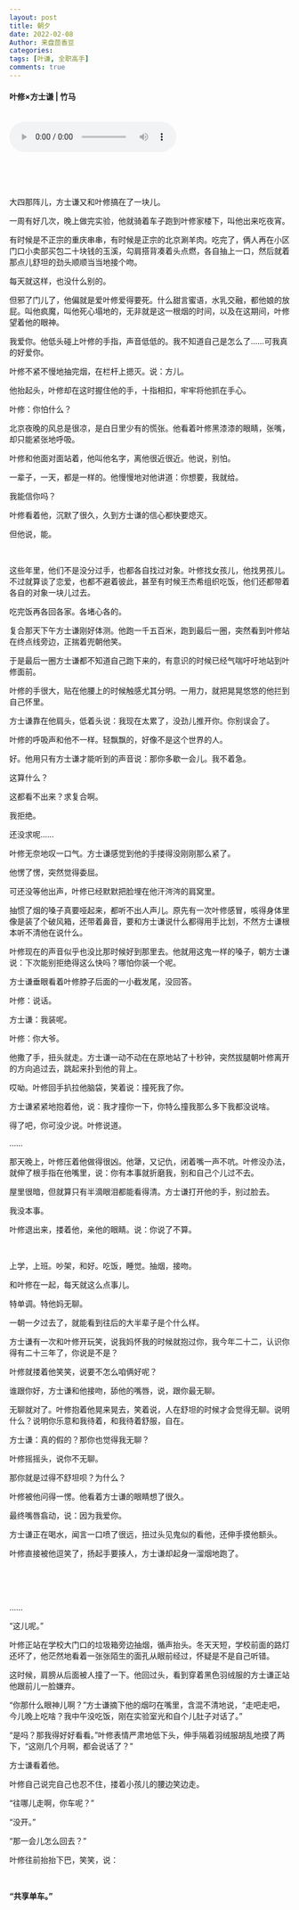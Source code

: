 ```yaml
---
layout: post
title: 朝夕
date: 2022-02-08
Author: 来盘茴香豆
categories: 
tags: [叶谦, 全职高手]
comments: true
--- 
```


#### 叶修×方士谦 | 竹马


<br/>

<audio src="https://sharefs.ali.kugou.com/202202100024/1e0baf75121ec81acea452739c32cdb3/KGTX/CLTX001/ebf135070376049f2c84cb1bc9c3b0ba.mp3" controls="controls">
  
</audio>
  
<br/><br/><br/>


大四那阵儿，方士谦又和叶修搞在了一块儿。

一周有好几次，晚上做完实验，他就骑着车子跑到叶修家楼下，叫他出来吃夜宵。

有时候是不正宗的重庆串串，有时候是正宗的北京涮羊肉。吃完了，俩人再在小区门口小卖部买包二十块钱的玉溪，勾肩搭背凑着头点燃，各自抽上一口，然后就着那点儿舒坦的劲头顺顺当当地接个吻。

每天就这样，也没什么别的。

但邪了门儿了，他偏就是爱叶修爱得要死。什么甜言蜜语，水乳交融，都他娘的放屁。叫他疯魔，叫他死心塌地的，无非就是这一根烟的时间，以及在这期间，叶修望着他的眼神。

我爱你。他低头碰上叶修的手指，声音低低的。我不知道自己是怎么了……可我真的好爱你。

叶修不紧不慢地抽完烟，在栏杆上摁灭。说：方儿。

他抬起头，叶修却在这时握住他的手，十指相扣，牢牢将他抓在手心。

叶修：你怕什么？

北京夜晚的风总是很凉，是白日里少有的慌张。他看着叶修黑漆漆的眼睛，张嘴，却只能紧张地呼吸。

叶修和他面对面站着，他叫他名字，离他很近很近。他说，别怕。

一辈子，一天，都是一样的。他慢慢地对他讲道：你想要，我就给。

我能信你吗？

叶修看着他，沉默了很久，久到方士谦的信心都快要熄灭。

但他说，能。

<br/>

这些年里，他们不是没分过手，也都各自找过对象。叶修找女孩儿，他找男孩儿。不过就算谈了恋爱，也都不避着彼此，甚至有时候王杰希组织吃饭，他们还都带着各自的对象一块儿过去。

吃完饭再各回各家。各堵心各的。

复合那天下午方士谦刚好体测。他跑一千五百米，跑到最后一圈，突然看到叶修站在终点线旁边，正揣着兜朝他笑。

于是最后一圈方士谦都不知道自己跑下来的，有意识的时候已经气喘吁吁地站到叶修面前。

叶修的手很大，贴在他腰上的时候触感尤其分明。一用力，就把晃晃悠悠的他拦到自己怀里。

方士谦靠在他肩头，低着头说：我现在太累了，没劲儿推开你。你别误会了。

叶修的呼吸声和他不一样。轻飘飘的，好像不是这个世界的人。

好。他用只有方士谦才能听到的声音说：那你多歇一会儿。我不着急。

这算什么？

这都看不出来？求复合啊。

我拒绝。

还没求呢……

叶修无奈地叹一口气。方士谦感觉到他的手搂得没刚刚那么紧了。

他愣了愣，突然觉得委屈。

可还没等他出声，叶修已经默默把脸埋在他汗涔涔的肩窝里。

抽惯了烟的嗓子真要哑起来，都听不出人声儿。原先有一次叶修感冒，咳得身体里像是装了个破风箱，还带着鼻音，要和方士谦说什么都得用手比划，不然方士谦根本听不清他在说什么。

叶修现在的声音似乎也没比那时候好到那里去。他就用这鬼一样的嗓子，朝方士谦说：下次能别拒绝得这么快吗？哪怕你装一个呢。

方士谦垂眼看着叶修脖子后面的一小截发尾，没回答。

叶修：说话。

方士谦：我装呢。

叶修：你大爷。

他撒了手，扭头就走。方士谦一动不动在在原地站了十秒钟，突然拔腿朝叶修离开的方向追过去，跳起来扑到他的背上。

哎呦。叶修回手扒拉他脑袋，笑着说：撞死我了你。

方士谦紧紧地抱着他，说：我才撞你一下，你特么撞我那么多下我都没说啥。

得了吧，你可没少说。叶修说道。

……

那天晚上，叶修压着他做得很凶。他犟，又记仇，闭着嘴一声不吭。叶修没办法，就伸了根手指在他嘴里，说：你有本事就折磨我，别和自己个儿过不去。

屋里很暗，但就算只有半滴眼泪都能看得清。方士谦打开他的手，别过脸去。

我没本事。

叶修退出来，搂着他，亲他的眼睛。说：你说了不算。

<br/>

上学，上班。吵架，和好。吃饭，睡觉。抽烟，接吻。

和叶修在一起，每天就这么点事儿。

特单调。特他妈无聊。

一朝一夕过去了，就能看到往后的大半辈子是个什么样。

方士谦有一次和叶修开玩笑，说我妈怀我的时候就抱过你，我今年二十二，认识你得有二十三年了，你说是不是？

叶修就搂着他笑笑，说要不怎么咱俩好呢？

谁跟你好，方士谦和他接吻，舔他的嘴唇，说，跟你最无聊。

无聊就对了。叶修抱着他晃来晃去，笑着说，人在舒坦的时候才会觉得无聊。说明什么？说明你乐意和我待着，和我待着舒服，自在。

方士谦：真的假的？那你也觉得我无聊？

叶修摇摇头，说你不无聊。

那你就是过得不舒坦呗？为什么？

叶修被他问得一愣。他看着方士谦的眼睛想了很久。

最终嘴唇翕动，说：因为我爱你。

方士谦正在喝水，闻言一口喷了很远，扭过头见鬼似的看他，还伸手摸他额头。

叶修直接被他逗笑了，扬起手要揍人，方士谦却起身一溜烟地跑了。

<br/><br/><br/>

……

“这儿呢。”

叶修正站在学校大门口的垃圾箱旁边抽烟，循声抬头。冬天天短，学校前面的路灯还坏了，他茫然地看着一张张陌生的面孔从眼前经过，怀疑是不是自己听错。

这时候，肩膀从后面被人撞了一下。他回过头，看到穿着黑色羽绒服的方士谦正站他跟前儿一脸嫌弃。

“你那什么眼神儿啊？”方士谦摘下他的烟叼在嘴里，含混不清地说，“走吧走吧，今儿晚上吃啥？我中午没吃饭，刚在实验室光和自个儿肚子对话了。”

“是吗？那我得好好看看。”叶修表情严肃地低下头，伸手隔着羽绒服胡乱地摸了两下，“这刚几个月啊，都会说话了？”

方士谦看着他。

叶修自己说完自己也忍不住，搂着小孩儿的腰边笑边走。

“往哪儿走啊，你车呢？”

“没开。”

“那一会儿怎么回去？”

叶修往前抬抬下巴，笑笑，说：

<br/>

**“共享单车。”**

<br/><br/><br/>





